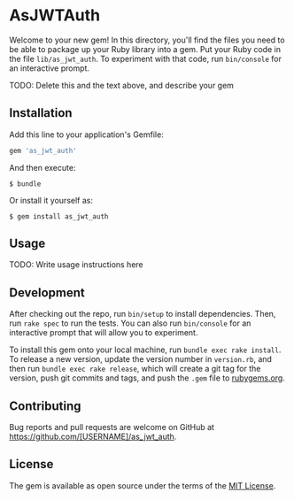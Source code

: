 # AsJWTAuth

Welcome to your new gem! In this directory, you'll find the files you need to be able to package up your Ruby library into a gem. Put your Ruby code in the file `lib/as_jwt_auth`. To experiment with that code, run `bin/console` for an interactive prompt.

TODO: Delete this and the text above, and describe your gem

## Installation

Add this line to your application's Gemfile:

```ruby
gem 'as_jwt_auth'
```

And then execute:

    $ bundle

Or install it yourself as:

    $ gem install as_jwt_auth

## Usage

TODO: Write usage instructions here

## Development

After checking out the repo, run `bin/setup` to install dependencies. Then, run `rake spec` to run the tests. You can also run `bin/console` for an interactive prompt that will allow you to experiment.

To install this gem onto your local machine, run `bundle exec rake install`. To release a new version, update the version number in `version.rb`, and then run `bundle exec rake release`, which will create a git tag for the version, push git commits and tags, and push the `.gem` file to [rubygems.org](https://rubygems.org).

## Contributing

Bug reports and pull requests are welcome on GitHub at https://github.com/[USERNAME]/as_jwt_auth.


## License

The gem is available as open source under the terms of the [MIT License](http://opensource.org/licenses/MIT).

